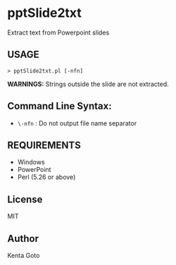 # pptSlide2txt
Extract text from Powerpoint slides

## USAGE
```
> pptSlide2txt.pl [-nfn]
```
**WARNINGS:** 
Strings outside the slide are not extracted.


## Command Line Syntax:
- `\-nfn` : Do not output file name separator

## REQUIREMENTS
- Windows
- PowerPoint
- Perl (5.26 or above)

## License
MIT

## Author  
Kenta Goto
